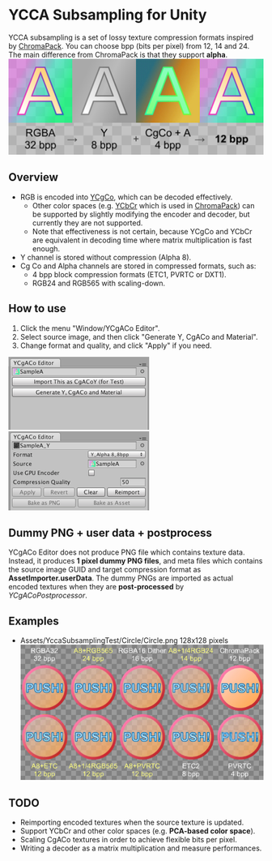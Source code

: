 # YCCA Subsampling for Unity
YCCA subsampling is a set of lossy texture compression formats
inspired by [ChromaPack](https://github.com/keijiro/ChromaPack).
You can choose bpp (bits per pixel) from 12, 14 and 24.
The main difference from ChromaPack is that they support **alpha**.
![Preview](Assets/YccaSubsamplingTest/SampleA/Screenshot.png)

## Overview
* RGB is encoded into [YCgCo](https://en.wikipedia.org/wiki/YCgCo),
which can be decoded effectively.
    * Other color spaces (e.g. [YCbCr](https://en.wikipedia.org/wiki/YCbCr)
which is used in [ChromaPack](https://github.com/keijiro/ChromaPack))
can be supported by slightly modifying the encoder and decoder,
but currently they are not supported.
    * Note that effectiveness is not certain,
because YCgCo and YCbCr are equivalent in decoding time
where matrix multiplication is fast enough.
* Y channel is stored without compression (Alpha 8).
* Cg Co and Alpha channels are stored in compressed formats, such as:
    * 4 bpp block compression formats (ETC1, PVRTC or DXT1).
    * RGB24 and RGB565 with scaling-down.

## How to use
1. Click the menu "Window/YCgACo Editor".
2. Select source image, and then click "Generate Y, CgACo and Material".
3. Change format and quality, and click "Apply" if you need.

![Editor1](Assets/YccaSubsamplingTest/SampleA/EditorSS1.png)
![Editor2](Assets/YccaSubsamplingTest/SampleA/EditorSS2.png)

## Dummy PNG + user data + postprocess
YCgACo Editor does not produce PNG file which contains texture data.
Instead, it produces **1 pixel dummy PNG files**,
and meta files which contains the source image GUID
and target compression format as **AssetImporter.userData**.
The dummy PNGs are imported as actual encoded textures
when they are **post-processed** by *YCgACoPostprocessor*. 

## Examples
* Assets/YccaSubsamplingTest/Circle/Circle.png 128x128 pixels
![Examples](Assets/YccaSubsamplingTest/Circle/Screenshot.png)

## TODO
* Reimporting encoded textures when the source texture is updated.
* Support YCbCr and other color spaces (e.g. __PCA-based color space__).
* Scaling CgACo textures in order to achieve flexible bits per pixel.
* Writing a decoder as a matrix multiplication and measure performances.
